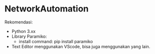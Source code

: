 # NetworkAutomation

Rekomendasi:
- Python 3.xx
- Library Paramiko:
  - install command: pip install paramiko
- Text Editor menggunakan VScode, bisa juga menggunakan yang lain. 
